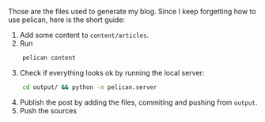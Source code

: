 Those are the files used to generate my blog. Since I keep forgetting how to use pelican, here is the short guide:

1. Add some content to `content/articles`.
2. Run

```sh
	pelican content
```

3. Check if everything looks ok by running the local server:

```sh
	cd output/ && python -m pelican.server
```

4. Publish the post by adding the files, commiting and pushing from `output`. 
5. Push the sources


